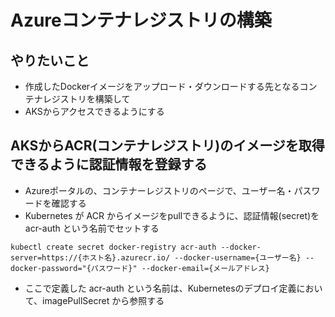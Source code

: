 # Azureコンテナレジストリの構築

## やりたいこと
- 作成したDockerイメージをアップロード・ダウンロードする先となるコンテナレジストリを構築して
- AKSからアクセスできるようにする

## AKSからACR(コンテナレジストリ)のイメージを取得できるように認証情報を登録する
- Azureポータルの、コンテナーレジストリのページで、ユーザー名・パスワードを確認する
- Kubernetes が ACR からイメージをpullできるように、認証情報(secret)を acr-auth という名前でセットする
```
kubectl create secret docker-registry acr-auth --docker-server=https://{ホスト名}.azurecr.io/ --docker-username={ユーザー名} --docker-password="{パスワード}" --docker-email={メールアドレス}
```
- ここで定義した acr-auth という名前は、Kubernetesのデプロイ定義において、imagePullSecret から参照する
